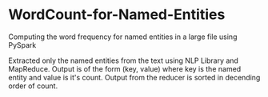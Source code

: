 # WordCount-for-Named-Entities
Computing the word frequency for named entities in a large file using PySpark

Extracted only the named entities from the text using NLP Library and MapReduce. 
Output is of the form (key, value) where key is the named entity and value is it's count.
Output from the reducer is sorted in decending order of count. 
